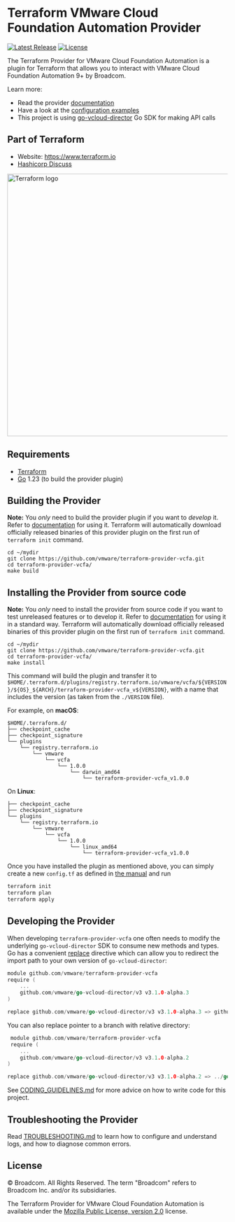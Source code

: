 # Terraform VMware Cloud Foundation Automation Provider

[![Latest Release](https://img.shields.io/github/v/tag/vmware/terraform-provider-vcfa?label=latest%20release&style=for-the-badge)](https://github.com/vmware/terraform-provider-vcfa/releases/latest) [![License](https://img.shields.io/github/license/vmware/terraform-provider-vcfa.svg?style=for-the-badge)](LICENSE)

The Terraform Provider for VMware Cloud Foundation Automation is a plugin for Terraform that allows you to interact with
VMware Cloud Foundation Automation 9+ by Broadcom.

Learn more:

- Read the provider [documentation][provider-documentation]
- Have a look at the [configuration examples][examples]
- This project is using [go-vcloud-director][go-vcd-sdk] Go SDK for making API calls

## Part of Terraform

- Website: <https://www.terraform.io>
- [Hashicorp Discuss](https://discuss.hashicorp.com/c/terraform-core/27)

<!-- markdownlint-disable no-inline-html -->
<img src="https://www.datocms-assets.com/2885/1629941242-logo-terraform-main.svg" alt="Terraform logo" width="600px">

## Requirements

- [Terraform](https://www.terraform.io/downloads.html)
- [Go](https://golang.org/doc/install) 1.23 (to build the provider plugin)

## Building the Provider

**Note:** You *only* need to build the provider plugin if you want to *develop* it. Refer to
[documentation][provider-documentation] for using it. Terraform will
automatically download officially released binaries of this provider plugin on the first run of `terraform init`
command.

```shell
cd ~/mydir
git clone https://github.com/vmware/terraform-provider-vcfa.git
cd terraform-provider-vcfa/
make build
```

## Installing the Provider from source code

**Note:** You *only* need to install the provider from source code if you want to test unreleased features or to develop it. Refer to
[documentation](https://registry.terraform.io/providers/vmware/vcfa/latest/docs) for using it in a standard way. Terraform will
automatically download officially released binaries of this provider plugin on the first run of `terraform init`
command.

```shell
cd ~/mydir
git clone https://github.com/vmware/terraform-provider-vcfa.git
cd terraform-provider-vcfa/
make install
```

This command will build the plugin and transfer it to
`$HOME/.terraform.d/plugins/registry.terraform.io/vmware/vcfa/${VERSION}/${OS}_${ARCH}/terraform-provider-vcfa_v${VERSION}`,
with a name that includes the version (as taken from the `./VERSION` file).

For example, on **macOS**:

```console
$HOME/.terraform.d/
├── checkpoint_cache
├── checkpoint_signature
└── plugins
    └── registry.terraform.io
        └── vmware
            └── vcfa
                └── 1.0.0
                    └── darwin_amd64
                        └── terraform-provider-vcfa_v1.0.0
```

On **Linux**:

```console
├── checkpoint_cache
├── checkpoint_signature
└── plugins
    └── registry.terraform.io
        └── vmware
            └── vcfa
                └── 1.0.0
                    └── linux_amd64
                        └── terraform-provider-vcfa_v1.0.0
```

Once you have installed the plugin as mentioned above, you can simply create a new `config.tf` as defined in [the manual](https://www.terraform.io/docs/providers/vcfa/index.html) and run

```sh
terraform init
terraform plan
terraform apply
```

## Developing the Provider

When developing `terraform-provider-vcfa` one often needs to modify the underlying `go-vcloud-director` SDK to consume
new methods and types. Go has a convenient [replace](https://github.com/golang/go/wiki/Modules#when-should-i-use-the-replace-directive)
directive which can allow you to redirect the import path to your own version of `go-vcloud-director`:

```go
module github.com/vmware/terraform-provider-vcfa
require (
    ...
    github.com/vmware/go-vcloud-director/v3 v3.1.0-alpha.3
)

replace github.com/vmware/go-vcloud-director/v3 v3.1.0-alpha.3 => github.com/my-git-user/go-vcloud-director/v3 v3.1.0-alpha.3    
```

You can also replace pointer to a branch with relative directory:

```go
 module github.com/vmware/terraform-provider-vcfa
 require (
    ...
    github.com/vmware/go-vcloud-director/v3 v3.1.0-alpha.2
)

replace github.com/vmware/go-vcloud-director/v3 v3.1.0-alpha.2 => ../go-vcloud-director
```

See [CODING_GUIDELINES.md][coding-guidelines] for more advice on how to write code for this project.

## Troubleshooting the Provider

Read [TROUBLESHOOTING.md][troubleshooting] to learn how to configure and understand logs, and how to
diagnose common errors.

## License

© Broadcom. All Rights Reserved.
The term "Broadcom" refers to Broadcom Inc. and/or its subsidiaries.

The Terraform Provider for VMware Cloud Foundation Automation is available under the
[Mozilla Public License, version 2.0][provider-license] license.

[coding-guidelines]: CODING_GUIDELINES.md
[examples]: examples
[go-vcd-sdk]: https://github.com/vmware/go-vcloud-director
[provider-documentation]: https://registry.terraform.io/providers/vmware/vcfa/latest/docs
[provider-license]: LICENSE
[troubleshooting]: TROUBLESHOOTING.md
